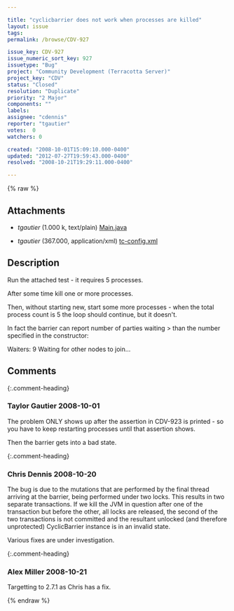 ```yaml
---

title: "cyclicbarrier does not work when processes are killed"
layout: issue
tags: 
permalink: /browse/CDV-927

issue_key: CDV-927
issue_numeric_sort_key: 927
issuetype: "Bug"
project: "Community Development (Terracotta Server)"
project_key: "CDV"
status: "Closed"
resolution: "Duplicate"
priority: "2 Major"
components: ""
labels: 
assignee: "cdennis"
reporter: "tgautier"
votes:  0
watchers: 0

created: "2008-10-01T15:09:10.000-0400"
updated: "2012-07-27T19:59:43.000-0400"
resolved: "2008-10-21T19:29:11.000-0400"

---
```




{% raw %}


## Attachments
  
* <em>tgautier</em> (1.000 k, text/plain) [Main.java](/attachments/CDV/CDV-927/Main.java)
  
* <em>tgautier</em> (367.000, application/xml) [tc-config.xml](/attachments/CDV/CDV-927/tc-config.xml)
  



## Description

<div markdown="1" class="description">

Run the attached test - it requires 5 processes.

After some time kill one or more processes.

Then, without starting new, start some more processes - when the total process count is 5 the loop should continue, but it doesn't.

In fact the barrier can report number of parties waiting > than the number specified in the constructor:


Waiters: 9
Waiting for other nodes to join...



</div>

## Comments


{:.comment-heading}
### **Taylor Gautier** <span class="date">2008-10-01</span>

<div markdown="1" class="comment">

The problem ONLY shows up after the assertion in CDV-923 is printed - so you have to keep restarting processes until that assertion shows.

Then the barrier gets into a bad state.

</div>


{:.comment-heading}
### **Chris Dennis** <span class="date">2008-10-20</span>

<div markdown="1" class="comment">

The bug is due to the mutations that are performed by the final thread arriving at the barrier, being performed under two locks.  This results in two separate transactions.  If we kill the JVM in question after one of the transaction but before the other, all locks are released, the second of the two transactions is not committed and the resultant unlocked (and therefore unprotected) CyclicBarrier instance is in an invalid state.

Various fixes are under investigation.

</div>


{:.comment-heading}
### **Alex Miller** <span class="date">2008-10-21</span>

<div markdown="1" class="comment">

Targetting to 2.7.1 as Chris has a fix.

</div>



{% endraw %}
